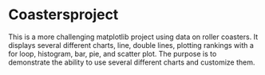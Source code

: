 # Coastersproject

This is a more challenging matplotlib project using data on roller coasters. It displays several different charts, line, double lines, plotting rankings with a for loop, histogram, bar, pie, and scatter plot. The purpose is to demonstrate the ability to use several different charts and customize them.
